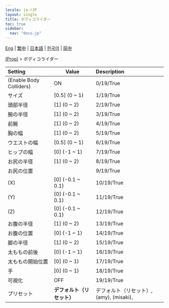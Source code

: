 ```yaml
---
locale: ja-rJP
layout: single
title: ボディコライダー
toc: true
sidebar:
  nav: "docs-jp"
---
```

[Eng](/dancexr/menu/2025.4/prop/body_colliders) | [繁中](/tw/dancexr/menu/2025.4/prop/body_colliders) | [日本語](/jp/dancexr/menu/2025.4/prop/body_colliders) | [한국어](/kr/dancexr/menu/2025.4/prop/body_colliders) | [简中](/zh/dancexr/menu/2025.4/prop/body_colliders)

[(Prop)](../menu#(Prop)) > ボディコライダー



| Setting | Value | Description |
| :--- | --- | :--- |
| (Enable Body Colliders) | ON | 0/19/True
| サイズ | [0.5] (0 ~ 1) | 1/19/True
| 頭部半径 | [1] (0 ~ 2) | 2/19/True
| 腕の半径 | [1] (0 ~ 2) | 3/19/True
| 前腕 | [1] (0 ~ 2) | 4/19/True
| 胸の幅 | [1] (0 ~ 2) | 5/19/True
| ウエストの幅 | [0.5] (0 ~ 1) | 6/19/True
| ヒップの幅 | [0] (-1 ~ 1) | 7/19/True
| お尻の半径 | [1] (0 ~ 2) | 8/19/True
| お尻の位置 || 9/19/True
| (X) | [0] (-0.1 ~ 0.1) | 10/19/True
| (Y) | [0] (-0.1 ~ 0.1) | 11/19/True
| (Z) | [0] (-0.1 ~ 0.1) | 12/19/True
| お腹の半径 | [1] (0 ~ 2) | 13/19/True
| お腹の位置 | [0] (-1 ~ 1) | 14/19/True
| 脚の半径 | [1] (0 ~ 2) | 15/19/True
| 太ももの前後 | [0] (-1 ~ 1) | 16/19/True
| 太ももの開始位置 | [0] (0 ~ 1) | 17/19/True
| 手 | [0] (0 ~ 1) | 18/19/True
| 可視化 | OFF | 19/19/True
| プリセット | **デフォルト（リセット）** | デフォルト（リセット）, (amy), (misaki),  |
